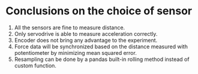 # Conclusions on the choice of sensor
1. All the sensors are fine to measure distance.
2. Only servodrive is able to measure acceleration correctly.
3. Encoder does not bring any advantage to the experiment.
4. Force data will be synchronized
based on the distance measured with potentiometer
by minimizing mean squared error.
5. Resampling can be done by a pandas built-in rolling method instead of custom function.
